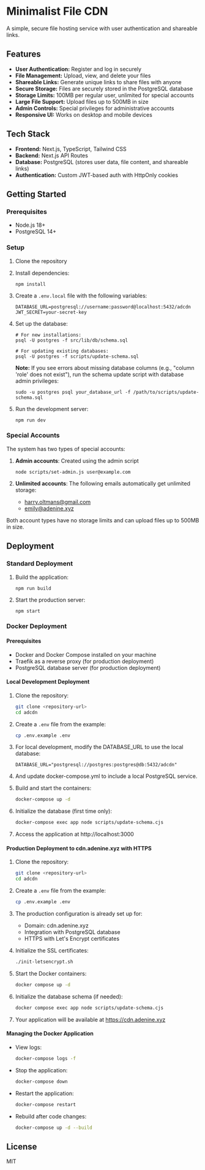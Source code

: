# Minimalist File CDN

A simple, secure file hosting service with user authentication and shareable links.

## Features

- **User Authentication:** Register and log in securely
- **File Management:** Upload, view, and delete your files
- **Shareable Links:** Generate unique links to share files with anyone
- **Secure Storage:** Files are securely stored in the PostgreSQL database
- **Storage Limits:** 100MB per regular user, unlimited for special accounts
- **Large File Support:** Upload files up to 500MB in size
- **Admin Controls:** Special privileges for administrative accounts
- **Responsive UI:** Works on desktop and mobile devices

## Tech Stack

- **Frontend:** Next.js, TypeScript, Tailwind CSS
- **Backend:** Next.js API Routes
- **Database:** PostgreSQL (stores user data, file content, and shareable links)
- **Authentication:** Custom JWT-based auth with HttpOnly cookies

## Getting Started

### Prerequisites

- Node.js 18+
- PostgreSQL 14+

### Setup

1. Clone the repository
2. Install dependencies:
   ```
   npm install
   ```
3. Create a `.env.local` file with the following variables:
   ```
   DATABASE_URL=postgresql://username:password@localhost:5432/adcdn
   JWT_SECRET=your-secret-key
   ```
4. Set up the database:
   ```
   # For new installations:
   psql -U postgres -f src/lib/db/schema.sql
   
   # For updating existing databases:
   psql -U postgres -f scripts/update-schema.sql
   ```
   
   **Note:** If you see errors about missing database columns (e.g., "column 'role' does not exist"),
   run the schema update script with database admin privileges:
   ```
   sudo -u postgres psql your_database_url -f /path/to/scripts/update-schema.sql
   ```
5. Run the development server:
   ```
   npm run dev
   ```

### Special Accounts

The system has two types of special accounts:

1. **Admin accounts**: Created using the admin script
   ```
   node scripts/set-admin.js user@example.com
   ```
   
2. **Unlimited accounts**: The following emails automatically get unlimited storage:
   - harry.oltmans@gmail.com
   - emily@adenine.xyz
   
Both account types have no storage limits and can upload files up to 500MB in size.

## Deployment

### Standard Deployment

1. Build the application:
   ```
   npm run build
   ```
2. Start the production server:
   ```
   npm start
   ```

### Docker Deployment

#### Prerequisites
- Docker and Docker Compose installed on your machine
- Traefik as a reverse proxy (for production deployment)
- PostgreSQL database server (for production deployment)

#### Local Development Deployment

1. Clone the repository:
   ```bash
   git clone <repository-url>
   cd adcdn
   ```

2. Create a `.env` file from the example:
   ```bash
   cp .env.example .env
   ```

3. For local development, modify the DATABASE_URL to use the local database:
   ```
   DATABASE_URL="postgresql://postgres:postgres@db:5432/adcdn"
   ```

4. And update docker-compose.yml to include a local PostgreSQL service.

5. Build and start the containers:
   ```bash
   docker-compose up -d
   ```

6. Initialize the database (first time only):
   ```bash
   docker-compose exec app node scripts/update-schema.cjs
   ```

7. Access the application at http://localhost:3000

#### Production Deployment to cdn.adenine.xyz with HTTPS

1. Clone the repository:
   ```bash
   git clone <repository-url>
   cd adcdn
   ```

2. Create a `.env` file from the example:
   ```bash
   cp .env.example .env
   ```

3. The production configuration is already set up for:
   - Domain: cdn.adenine.xyz
   - Integration with PostgreSQL database
   - HTTPS with Let's Encrypt certificates

4. Initialize the SSL certificates:
   ```bash
   ./init-letsencrypt.sh
   ```

5. Start the Docker containers:
   ```bash
   docker compose up -d
   ```

6. Initialize the database schema (if needed):
   ```bash
   docker compose exec app node scripts/update-schema.cjs
   ```

7. Your application will be available at https://cdn.adenine.xyz

#### Managing the Docker Application

- View logs:
  ```bash
  docker-compose logs -f
  ```

- Stop the application:
  ```bash
  docker-compose down
  ```

- Restart the application:
  ```bash
  docker-compose restart
  ```

- Rebuild after code changes:
  ```bash
  docker-compose up -d --build
  ```

## License

MIT
